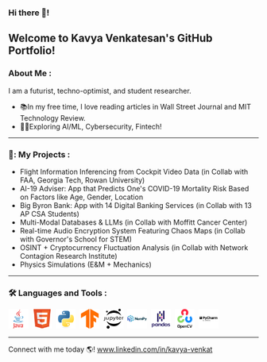 ### Hi there 👋! 
Welcome to Kavya Venkatesan's GitHub Portfolio!
---
### About Me :
I am a futurist, techno-optimist, and student researcher.
- 📚In my free time, I love reading articles in Wall Street Journal and MIT Technology Review. 
- 👩‍💻Exploring AI/ML, Cybersecurity, Fintech!

---
### 📝: My Projects :


- Flight Information Inferencing from Cockpit Video Data (in Collab with FAA, Georgia Tech, Rowan University) 
- AI-19 Adviser: App that Predicts One's COVID-19 Mortality Risk Based on Factors like Age, Gender, Location
- Big Byron Bank: App with 14 Digital Banking Services (in Collab with 13 AP CSA Students)
- Multi-Modal Databases & LLMs (in Collab with Moffitt Cancer Center)
- Real-time Audio Encryption System Featuring Chaos Maps (in Collab with Governor's School for STEM)
- OSINT + Cryptocurrency Fluctuation Analysis (in Collab with Network Contagion Research Institute)
- Physics Simulations (E&M + Mechanics)


---
### :hammer_and_wrench: Languages and Tools :
<div>
  <img src="https://github.com/devicons/devicon/blob/master/icons/java/java-original-wordmark.svg" title="Java" alt="Java" width="40" height="40"/>&nbsp;
  <img src="https://github.com/devicons/devicon/blob/master/icons/html5/html5-original.svg" title="HTML5" alt="HTML" width="40" height="40"/>&nbsp;
  <img src = "https://github.com/devicons/devicon/blob/master/icons/python/python-original.svg" title = "Python" alt = "Python" width = "40" height = "40"/>&nbsp;
  <img src = "https://github.com/devicons/devicon/blob/master/icons/tensorflow/tensorflow-original.svg" title = "TensorFlow" alt = "TensorFlow" width = "40" height = "40"/>&nbsp;
  <img src = "https://github.com/devicons/devicon/blob/master/icons/jupyter/jupyter-plain-wordmark.svg" title = "JupyterFNotebook" alt = "JupyterNotebook" width = "40" height = "40"/>&nbsp;
  <img src = "https://github.com/devicons/devicon/blob/master/icons/numpy/numpy-original-wordmark.svg" title = "Numpy" alt = "Numpy" width = "40" height = "40"/>&nbsp;
    <img src = "https://github.com/devicons/devicon/blob/master/icons/pandas/pandas-original-wordmark.svg" title = "Pandas" alt = "Pandas" width = "40" height = "40"/>&nbsp;
    <img src = "https://github.com/devicons/devicon/blob/master/icons/opencv/opencv-original-wordmark.svg" title = "OpenCV" alt = "OpenCV" width = "40" height = "40"/>&nbsp;
    <img src = "https://github.com/devicons/devicon/blob/master/icons/pycharm/pycharm-original-wordmark.svg" title = "Pycharm" alt = "Pycharm" width = "40" height = "40"/>&nbsp;


</div>





</div>


---
Connect with me today 🌎!
www.linkedin.com/in/kavya-venkat



<!--
**kavyav5/kavyav5** is a ✨ _special_ ✨ repository because its `README.md` (this file) appears on your GitHub profile.

Here are some ideas to get you started:

- 🔭 I’m currently working on ...
- 🌱 I’m currently learning ...
- 👯 I’m looking to collaborate on ...
- 🤔 I’m looking for help with ...
- 💬 Ask me about ...
- 📫 How to reach me: ...
- 😄 Pronouns: ...
- ⚡ Fun fact: ...
-->
